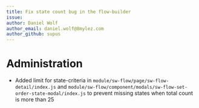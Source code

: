 ```yaml
---
title: Fix state count bug in the flow-builder
issue:
author: Daniel Wolf
author_email: daniel.wolf@8mylez.com
author_github: supus
---
```

# Administration
* Added limit for state-criteria in `module/sw-flow/page/sw-flow-detail/index.js` and `module/sw-flow/component/modals/sw-flow-set-order-state-modal/index.js` to prevent missing states when total count is more than 25
